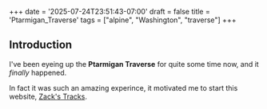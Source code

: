 +++
date = '2025-07-24T23:51:43-07:00'
draft = false
title = 'Ptarmigan_Traverse'
tags = ["alpine", "Washington", "traverse"]
+++

## Introduction

I've been eyeing up the **Ptarmigan Traverse** for quite some time now, and it *finally* happened.

In fact it was such an amazing experince, it motivated me to start this website, [Zack's Tracks](https://zackstracks.com).